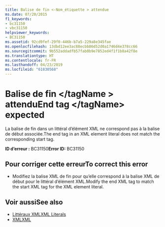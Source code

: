 ```yaml
---
title: Balise de fin <-Nom_étiquette > attendue
ms.date: 07/20/2015
f1_keywords:
- bc31150
- vbc31150
helpviewer_keywords:
- BC31150
ms.assetid: 92cd9fef-29f0-446b-b7a5-229a8e345fae
ms.openlocfilehash: 13dbd12ee3ac88ecbb86d52d0a1746d4e378cc66
ms.sourcegitcommit: 9b552addadfb57fab0b9e7852ed4f1f1b8a42f8e
ms.translationtype: HT
ms.contentlocale: fr-FR
ms.lasthandoff: 04/23/2019
ms.locfileid: "61830568"
---
```

# <a name="end-tag-tagname-expected"></a><span data-ttu-id="2b989-102">Balise de fin \</tagName > attendu</span><span class="sxs-lookup"><span data-stu-id="2b989-102">End tag \</tagName> expected</span></span>
<span data-ttu-id="2b989-103">La balise de fin dans un littéral d’élément XML ne correspond pas à la balise de début associée.</span><span class="sxs-lookup"><span data-stu-id="2b989-103">The end tag in an XML element literal does not match the corresponding start tag.</span></span>  
  
 <span data-ttu-id="2b989-104">**ID d’erreur :** BC31150</span><span class="sxs-lookup"><span data-stu-id="2b989-104">**Error ID:** BC31150</span></span>  
  
## <a name="to-correct-this-error"></a><span data-ttu-id="2b989-105">Pour corriger cette erreur</span><span class="sxs-lookup"><span data-stu-id="2b989-105">To correct this error</span></span>  
  
- <span data-ttu-id="2b989-106">Modifiez la balise XML de fin pour qu’elle correspond à la balise XML de début pour le littéral d’élément XML.</span><span class="sxs-lookup"><span data-stu-id="2b989-106">Modify the end XML tag to match the start XML tag for the XML element literal.</span></span>  
  
## <a name="see-also"></a><span data-ttu-id="2b989-107">Voir aussi</span><span class="sxs-lookup"><span data-stu-id="2b989-107">See also</span></span>

- [<span data-ttu-id="2b989-108">Littéraux XML</span><span class="sxs-lookup"><span data-stu-id="2b989-108">XML Literals</span></span>](../../visual-basic/language-reference/xml-literals/index.md)
- [<span data-ttu-id="2b989-109">XML</span><span class="sxs-lookup"><span data-stu-id="2b989-109">XML</span></span>](../../visual-basic/programming-guide/language-features/xml/index.md)

